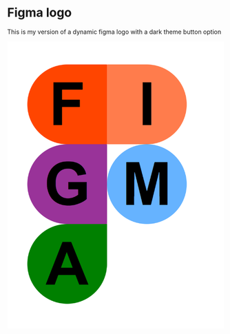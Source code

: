 # Figma logo
This is my version of a dynamic figma logo with a dark theme button option

![figma logo](assets/figma.png)
